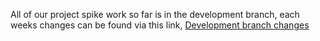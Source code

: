 All of our project spike work so far is in the development branch, each weeks changes can be found via this link, [Development branch changes](src/uk/ac/aber/cs221/nine/viewer/quiz1Scene.fxml)